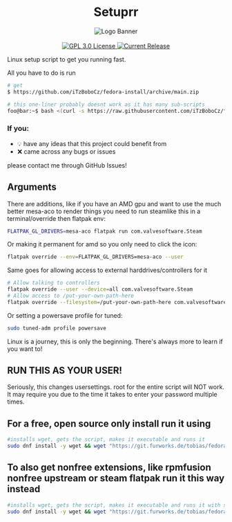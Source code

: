 <h1 align="center">Setuprr</h1>
<p align="center">
  <img alt="Logo Banner" src="https://raw.githubusercontent.com/iTzBoboCz/fedora-install/master/logo.svg?sanitize=true"/>
  <br/>
  <br/>
  <a href="https://github.com/iTzBoboCz/fedora-install">
  <img alt="GPL 3.0 License" src="https://img.shields.io/github/license/iTzBoboCz/fedora-install.svg"/>
  </a>
  <a href="https://github.com/iTzBoboCz/fedora-install/releases">
  <img alt="Current Release" src="https://img.shields.io/github/release/iTzBoboCz/fedora-install.svg"/>
  </a>
</p>

Linux setup script to get you running fast.

All you have to do is run

```sh
# get
$ https://github.com/iTzBoboCz/fedora-install/archive/main.zip

# this one-liner probably doesnt work as it has many sub-scripts
foo@bar:~$ bash <(curl -s https://raw.githubusercontent.com/iTzBoboCz/fedora-install/main/install.sh)
```

### If you:
- 💡 have any ideas that this project could benefit from
- ❌ came across any bugs or issues

please contact me through GitHub Issues!
## Arguments

There are additions, like if you have an AMD gpu and want to use the much better mesa-aco to render things you need to run steamlike this in a terminal/override then flatpak env:

``` bash
FLATPAK_GL_DRIVERS=mesa-aco flatpak run com.valvesoftware.Steam
```

Or making it permanent for amd so you only need to click the icon:
``` bash
flatpak override --env=FLATPAK_GL_DRIVERS=mesa-aco --user
```

Same goes for allowing access to external harddrives/controllers for it
``` bash
# Allow talking to controllers
flatpak override --user --device=all com.valvesoftware.Steam
# Allow access to /put-your-own-path-here
flatpak override --filesystem=/put-your-own-path-here com.valvesoftware.Steam
```

Or setting a powersave profile for tuned:
``` bash
sudo tuned-adm profile powersave
```

Linux is a journey, this is only the beginning. There's always more to learn if you want to!


## RUN THIS AS YOUR USER!

Seriously, this changes usersettings. root for the entire script will NOT work.
It may require you due to the time it takes to enter your password multiple times.

## For a free, open source only install run it using

``` bash
#installs wget, gets the script, makes it executable and runs it
sudo dnf install -y wget && wget "https://git.furworks.de/tobias/fedora-install/raw/branch/master/install.sh" -O ./install.sh && chmod +x ./install.sh && ./install.sh
```

## To also get nonfree extensions, like rpmfusion nonfree upstream or steam flatpak run it this way instead

``` bash
#installs wget, gets the script, makes it executable and runs it with steam and nonfree repos added for things like nvidia drivers
sudo dnf install -y wget && wget "https://git.furworks.de/tobias/fedora-install/raw/branch/master/install.sh" -O ./install.sh && chmod +x ./install.sh && ./install.sh --nonfree --steam
```
